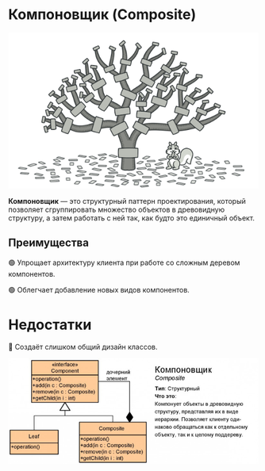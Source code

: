 # Компоновщик (Composite)

![img.png](img.png)

**Компоновщик** — это структурный паттерн проектирования, который позволяет сгруппировать множество объектов в древовидную структуру, а затем работать с ней так, как будто это единичный объект.


## Преимущества
🟢 Упрощает архитектуру клиента при работе со сложным деревом компонентов.

🟢 Облегчает добавление новых видов компонентов.


# Недостатки
🔴 Создаёт слишком общий дизайн классов.

![img_1.png](img_1.png)